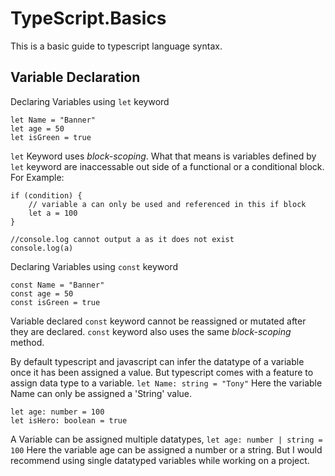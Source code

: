 # TypeScript.Basics
This is a basic guide to typescript language syntax.

## **Variable Declaration**

Declaring Variables using ```let``` keyword
```
let Name = "Banner"
let age = 50
let isGreen = true
```
```let``` Keyword uses *block-scoping*. What that means is variables defined by ```let``` keyword are inaccessable out side of a functional or a conditional block.
For Example:
```
if (condition) {
    // variable a can only be used and referenced in this if block
    let a = 100
}

//console.log cannot output a as it does not exist
console.log(a)
```

Declaring Variables using ```const``` keyword
```
const Name = "Banner"
const age = 50
const isGreen = true
```
Variable declared ```const``` keyword cannot be reassigned or mutated after they are declared. ```const``` keyword also uses the same *block-scoping* method.

By default typescript and javascript can infer the datatype of a variable once it has been assigned a value. But typescript comes with a feature to assign data type to a variable.
```let Name: string = "Tony"``` Here the variable Name can only be assigned a 'String' value.
```
let age: number = 100
let isHero: boolean = true
```
A Variable can be assigned multiple datatypes, ```let age: number | string = 100``` Here the variable age can be assigned a number or a string. But I would recommend using single datatyped variables while working on a project. 


